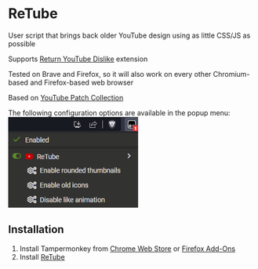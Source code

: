 ReTube
======
User script that brings back older YouTube design using as little CSS/JS as possible

Supports [Return YouTube Dislike](https://www.returnyoutubedislike.com/) extension

Tested on Brave and Firefox, so it will also work on every other Chromium-based and Firefox-based web browser

Based on [YouTube Patch Collection](https://github.com/aubymori/YouTubePatchCollection)

The following configuration options are available in the popup menu:
<br>
![Screenshot of the Tampermonkey's popup menu](/menu.png)

Installation
------------
1. Install Tampermonkey from [Chrome Web Store](https://chrome.google.com/webstore/detail/tampermonkey/dhdgffkkebhmkfjojejmpbldmpobfkfo) or [Firefox Add-Ons](https://addons.mozilla.org/pl/firefox/addon/tampermonkey/)
2. Install [ReTube](https://raw.githubusercontent.com/dmkng/ReTube/master/ReTube.user.js)
